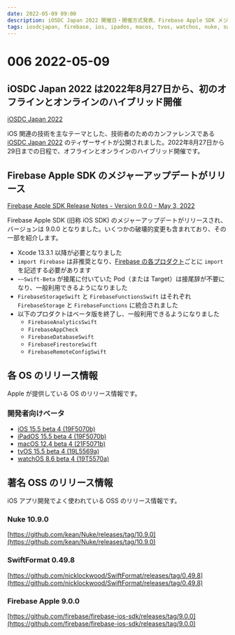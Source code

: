 ```yaml
---
date: 2022-05-09 09:00
description: iOSDC Japan 2022 開催日・開催方式発表、Firebase Apple SDK メジャーアップデートリリース、iOS 15.5 beta 4 ほかリリース、ほか
tags: iosdcjapan, firebase, ios, ipados, macos, tvos, watchos, nuke, swiftformat
---
```

# 006 2022-05-09

## iOSDC Japan 2022 は2022年8月27日から、初のオフラインとオンラインのハイブリッド開催

[iOSDC Japan 2022](https://iosdc.jp/2022/)

iOS 関連の技術を主なテーマとした、技術者のためのカンファレンスである [iOSDC Japan 2022](https://iosdc.jp/2022/) のティザーサイトが公開されました。2022年8月27日から29日までの日程で、オフラインとオンラインのハイブリッド開催です。

## Firebase Apple SDK のメジャーアップデートがリリース

[Firebase Apple SDK Release Notes - Version 9.0.0 - May 3, 2022](https://firebase.google.com/support/release-notes/ios#9.0.0)

Firebase Apple SDK (旧称 iOS SDK) のメジャーアップデートがリリースされ、バージョンは 9.0.0 となりました。いくつかの破壊的変更も含まれており、その一部を紹介します。

- Xcode 13.3.1 以降が必要となりました
- `import Firebase` は非推奨となり、[Firebase の各プロダクト](https://firebase.google.com/products-build)ごとに `import` を記述する必要があります
- `~~Swift-Beta` が接尾に付いていた Pod（または Target）は接尾辞が不要になり、一般利用できるようになりました
- `FirebaseStorageSwift` と `FirebaseFunctionsSwift` はそれぞれ `FirebaseStorage` と `FirebaseFunctions` に統合されました
- 以下のプロダクトはベータ版を終了し、一般利用できるようになりました
  - `FirebaseAnalyticsSwift`
  - `FirebaseAppCheck`
  - `FirebaseDatabaseSwift`
  - `FirebaseFirestoreSwift`
  - `FirebaseRemoteConfigSwift`

## 各 OS のリリース情報

Apple が提供している OS のリリース情報です。

### 開発者向けベータ

- [iOS 15.5 beta 4 (19F5070b)](https://developer.apple.com/news/releases/?id=05032022d)
- [iPadOS 15.5 beta 4 (19F5070b)](https://developer.apple.com/news/releases/?id=05032022c)
- [macOS 12.4 beta 4 (21F5071b)](https://developer.apple.com/news/releases/?id=05032022e)
- [tvOS 15.5 beta 4 (19L5569a)](https://developer.apple.com/news/releases/?id=05032022a)
- [watchOS 8.6 beta 4 (19T5570a)](https://developer.apple.com/news/releases/?id=05032022b)

## 著名 OSS のリリース情報

iOS アプリ開発でよく使われている OSS のリリース情報です。

### Nuke 10.9.0

[https://github.com/kean/Nuke/releases/tag/10.9.0](https://github.com/kean/Nuke/releases/tag/10.9.0)

### SwiftFormat 0.49.8

[https://github.com/nicklockwood/SwiftFormat/releases/tag/0.49.8](https://github.com/nicklockwood/SwiftFormat/releases/tag/0.49.8)

### Firebase Apple 9.0.0

[https://github.com/firebase/firebase-ios-sdk/releases/tag/9.0.0](https://github.com/firebase/firebase-ios-sdk/releases/tag/9.0.0)
